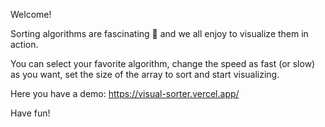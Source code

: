 Welcome!

Sorting algorithms are fascinating 🤯 and we all enjoy to visualize them in action.

You can select your favorite algorithm, change the speed as fast (or slow) as you want, set the size of the array to sort and start visualizing.

Here you have a demo: https://visual-sorter.vercel.app/

Have fun!
